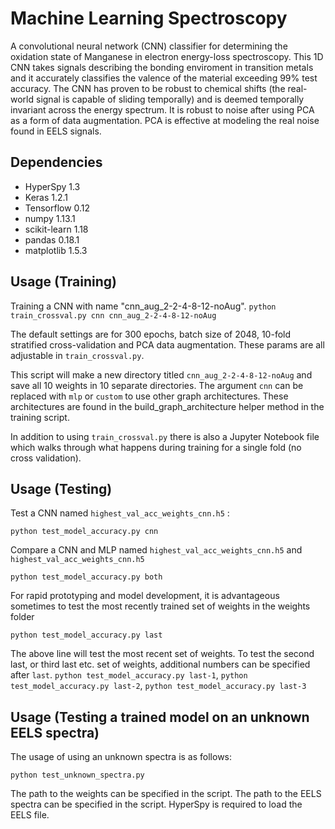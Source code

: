 # Machine Learning Spectroscopy
A convolutional neural network (CNN) classifier for determining the oxidation state of Manganese in electron energy-loss spectroscopy. This 1D CNN takes signals describing the bonding enviroment in transition metals and it accurately classifies the valence of the material exceeding 99% test accuracy. The CNN has proven to be robust to chemical shifts (the real-world signal is capable of sliding temporally) and is deemed temporally invariant across the energy spectrum. It is robust to noise after using PCA as a form of data augmentation. PCA is effective at modeling the real noise found in EELS signals.

## Dependencies
- HyperSpy 1.3
- Keras 1.2.1
- Tensorflow 0.12
- numpy 1.13.1
- scikit-learn 1.18
- pandas 0.18.1
- matplotlib 1.5.3

## Usage (Training)

Training a CNN with name "cnn_aug_2-2-4-8-12-noAug".
`python train_crossval.py cnn cnn_aug_2-2-4-8-12-noAug` 

The default settings are for 300 epochs, batch size of 2048, 10-fold stratified cross-validation and PCA data augmentation. These params are all adjustable in `train_crossval.py`.

This script will make a new directory titled `cnn_aug_2-2-4-8-12-noAug` and save all 10 weights in 10 separate directories. The argument `cnn` can be replaced with `mlp` or `custom` to use other graph architectures. These architectures are found in the build_graph_architecture helper method in the training script.


In addition to using `train_crossval.py` there is also a Jupyter Notebook file which walks through what happens during training for a single fold (no cross validation).

## Usage (Testing)

Test a CNN named `highest_val_acc_weights_cnn.h5` :
  
  `python test_model_accuracy.py cnn`

Compare a CNN and MLP named `highest_val_acc_weights_cnn.h5` and `highest_val_acc_weights_cnn.h5`

`python test_model_accuracy.py both`


For rapid prototyping and model development, it is advantageous sometimes to test the most recently trained set of weights in the weights folder

`python test_model_accuracy.py last`

The above line will test the most recent set of weights. To test the second last, or third last etc. set of weights, additional numbers can be specified after `last`.
`python test_model_accuracy.py last-1`, `python test_model_accuracy.py last-2`, `python test_model_accuracy.py last-3`


## Usage (Testing a trained model on an unknown EELS spectra)

The usage of using an unknown spectra is as follows:

`python test_unknown_spectra.py`

The path to the weights can be specified in the script.
The path to the EELS spectra can be specified in the script. HyperSpy is required to load the EELS file.
